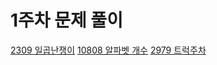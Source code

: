 # 1주차 문제 풀이

[2309 일곱난쟁이](https://github.com/CHOIJUNHYUK01/algorithm_cpp/blob/main/1week/2309.md)
[10808 알파벳 개수](https://github.com/CHOIJUNHYUK01/algorithm_cpp/blob/main/1week/10808.md)
[2979 트럭주차](https://github.com/CHOIJUNHYUK01/algorithm_cpp/blob/main/1week/2979.md)
